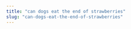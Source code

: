 ```yaml
---
title: "can dogs eat the end of strawberries"
slug: "can-dogs-eat-the-end-of-strawberries"
---
```


